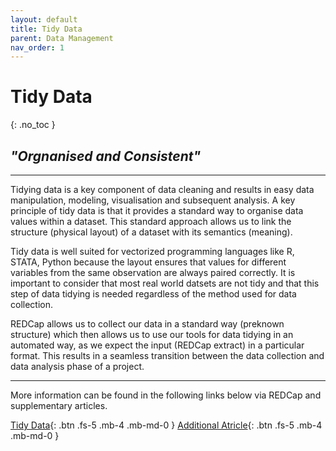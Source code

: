 ```yaml
---
layout: default
title: Tidy Data
parent: Data Management
nav_order: 1
---
```


# Tidy Data
{: .no_toc }

## _"Orgnanised and Consistent"_

---

Tidying data is a key component of data cleaning and results in easy data manipulation, modeling, visualisation and subsequent analysis. A key principle of tidy data is that it provides a standard way to organise data values within a dataset. This standard approach allows us to link the structure (physical layout) of a dataset with its semantics (meaning).

Tidy data is well suited for vectorized programming languages like R, STATA, Python because the layout ensures that values for different variables from the same observation are always paired correctly. It is important to consider that most real world datsets are not tidy and that this step of data tidying is needed regardless of the method used for data collection.

REDCap allows us to collect our data in a standard way (preknown structure) which then allows us to use our tools for data tidying in an automated way, as we expect the input (REDCap extract) in a particular format. This results in a seamless transition between the data collection and data analysis phase of a project.

---

More information can be found in the following links below via REDCap and supplementary articles.

[Tidy Data](https://redcap.c2e2.ca/surveys/?s=D8JPNY3PCN){: .btn .fs-5 .mb-4 .mb-md-0 } [Additional Atricle](https://vita.had.co.nz/papers/tidy-data.pdf){: .btn .fs-5 .mb-4 .mb-md-0 }

